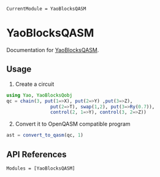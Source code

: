 ```@meta
CurrentModule = YaoBlocksQASM
```

# YaoBlocksQASM

Documentation for [YaoBlocksQASM](https://github.com/Sov-trotter/YaoBlocksQASM.jl).

## Usage

1) Create a circuit

```julia
using Yao, YaoBlocksQobj
qc = chain(3, put(1=>X), put(2=>Y) ,put(3=>Z), 
                put(2=>T), swap(1,2), put(3=>Ry(0.7)), 
                control(2, 1=>Y), control(3, 2=>Z))
```

2) Convert it to OpenQASM compatible program

```julia
ast = convert_to_qasm(qc, 1)
```

## API References
```@autodocs
Modules = [YaoBlocksQASM]
```
